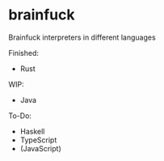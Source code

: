 # brainfuck
Brainfuck interpreters in different languages

Finished:
- Rust

WIP:
- Java

To-Do:
- Haskell
- TypeScript
- (JavaScript)
